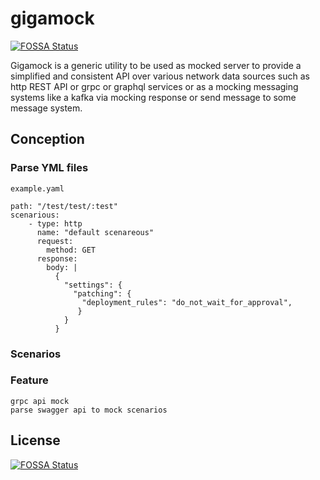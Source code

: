 # gigamock
[![FOSSA Status](https://app.fossa.com/api/projects/git%2Bgithub.com%2FNickTaporuk%2Fgigamock.svg?type=shield)](https://app.fossa.com/projects/git%2Bgithub.com%2FNickTaporuk%2Fgigamock?ref=badge_shield)

Gigamock is a generic utility to be used as mocked server to provide a simplified and consistent API over various network data sources such as http REST API or grpc or graphql services or as a mocking messaging systems like a kafka via mocking response or send message to some message system.
## Conception
### Parse YML files
    example.yaml
    
    path: "/test/test/:test"
    scenarious:
        - type: http
          name: "default scenareous"
          request:
            method: GET
          response:
            body: |
              {
                "settings": {
                  "patching": {
                    "deployment_rules": "do_not_wait_for_approval",
                   }
                }
              }
            
###
### Scenarios
### Feature
    grpc api mock
    parse swagger api to mock scenarios



## License
[![FOSSA Status](https://app.fossa.com/api/projects/git%2Bgithub.com%2FNickTaporuk%2Fgigamock.svg?type=large)](https://app.fossa.com/projects/git%2Bgithub.com%2FNickTaporuk%2Fgigamock?ref=badge_large)